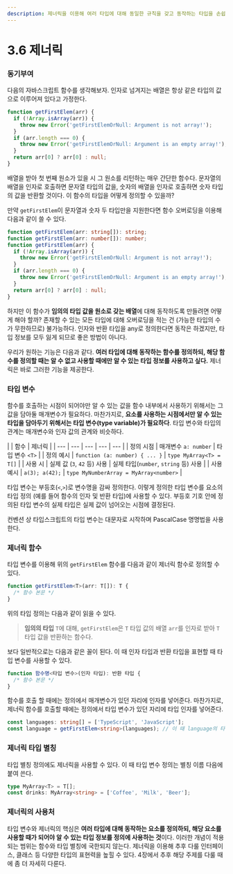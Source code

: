 ```yaml
---
description: 제너릭을 이용해 여러 타입에 대해 동일한 규칙을 갖고 동작하는 타입을 손쉽고 우아하게 정의할 수 있다.
---
```


# 3.6 제너릭

### **동기부여**

다음의 자바스크립트 함수를 생각해보자. 인자로 넘겨지는 배열은 항상 같은 타입의 값으로 이루어져 있다고 가정한다.

```typescript
function getFirstElem(arr) {
  if (!Array.isArray(arr)) {
    throw new Error('getFirstElemOrNull: Argument is not array!');
  }
  if (arr.length === 0) {
    throw new Error('getFirstElemOrNull: Argument is an empty array!');
  } 
  return arr[0] ? arr[0] : null;
}
```

배열을 받아 첫 번째 원소가 있을 시 그 원소를 리턴하는 매우 간단한 함수다. 문자열의 배열을 인자로 호출하면 문자열 타입의 값을, 숫자의 배열을 인자로 호출하면 숫자 타입의 값을 반환할 것이다. 이 함수의 타입을 어떻게 정의할 수 있을까?

만약 `getFirstElem`이 문자열과 숫자 두 타입만을 지원한다면 함수 오버로딩을 이용해 다음과 같이 쓸 수 있다.

```typescript
function getFirstElem(arr: string[]): string;
function getFirstElem(arr: number[]): number;
function getFirstElem(arr) {
  if (!Array.isArray(arr)) {
    throw new Error('getFirstElemOrNull: Argument is not array!');
  }
  if (arr.length === 0) {
    throw new Error('getFirstElemOrNull: Argument is an empty array!');
  } 
  return arr[0] ? arr[0] : null;
}
```

하지만 이 함수가 **임의의 타입 값을 원소로 갖는 배열**에 대해 동작하도록 만들려면 어떻게 해야 할까? 존재할 수 있는 모든 타입에 대해 오버로딩을 적는 건 \(가능한 타입의 수가 무한하므로\) 불가능하다. 인자와 반환 타입을 any로 정의한다면 동작은 하겠지만, 타입 정보를 모두 잃게 되므로 좋은 방법이 아니다. 

우리가 원하는 기능은 다음과 같다. **여러 타입에 대해 동작하는 함수를 정의하되, 해당 함수를 정의할 때는 알 수 없고 사용할 때에만 알 수 있는 타입 정보를 사용하고 싶다.** 제너릭은 바로 그러한 기능을 제공한다.

### **타입 변수**

함수를 호출하는 시점이 되어야만 알 수 있는 값을 함수 내부에서 사용하기 위해서는 그 값을 담아둘 매개변수가 필요하다. 마찬가지로, **요소를 사용하는 시점에서만 알 수 있는 타입을 담아두기 위해서는 타입 변수\(type variable\)가 필요하다**. 타입 변수와 타입의 관계는 매개변수와 인자 값의 관계와 비슷하다.

|  | 함수 | 제너릭 |
| --- | --- | --- | --- | --- |
| 정의 시점 | 매개변수 `a: number` | 타입 변수 `<T>` |
| 정의 예시 | `function (a: number) { ... }` | `type MyArray<T> = T[]` |
| 사용 시 | 실제 값 \(`3`, `42` 등\) 사용 | 실제 타입\(`number`, `string` 등\) 사용 |
| 사용 예시 | `a(3); a(42);` | `type MyNumberArray = MyArray<number>` |

타입 변수는 부등호\(`<`,`>`\)로 변수명을 감싸 정의한다. 이렇게 정의한 타입 변수를 요소의 타입 정의 \(예를 들어 함수의 인자 및 반환 타입\)에 사용할 수 있다. 부등호 기호 안에 정의된 타입 변수의 실제 타입은 실제 값이 넘어오는 시점에 결정된다.

컨벤션 상 타입스크립트의 타입 변수는 대문자로 시작하며 PascalCase 명명법을 사용한다.

### **제너릭 함수**

타입 변수를 이용해 위의 `getFirstElem` 함수를 다음과 같이 제너릭 함수로 정의할 수 있다.

```typescript
function getFirstElem<T>(arr: T[]): T {
  /* 함수 본문 */
}
```

위의 타입 정의는 다음과 같이 읽을 수 있다.

> **임의의 타입** `T`에 대해, `getFirstElem`은 `T` 타입 값의 배열 `arr`를 인자로 받아 `T` 타입 값을 반환하는 함수다.

보다 일반적으로는 다음과 같은 꼴이 된다. 이 때 인자 타입과 반환 타입을 표현할 때 타입 변수를 사용할 수 있다.

```typescript
function 함수명<타입 변수>(인자 타입): 반환 타입 {
  /* 함수 본문 */
}
```

함수를 호출 할 때에는 정의에서 매개변수가 있던 자리에 인자를 넣어준다. 마찬가지로, 제너릭 함수를 호출할 때에는 정의에서 타입 변수가 있던 자리에 타입 인자를 넣어준다.

```typescript
const languages: string[] = ['TypeScript', 'JavaScript'];
const language = getFirstElem<string>(languages); // 이 때 language의 타입은 문자열
```

### **제너릭 타입 별칭**

타입 별칭 정의에도 제너릭을 사용할 수 있다. 이 때 타입 변수 정의는 별칭 이름 다음에 붙여 쓴다.

```typescript
type MyArray<T> = T[];
const drinks: MyArray<string> = ['Coffee', 'Milk', 'Beer'];
```

### **제너릭의 사용처**

타입 변수와 제너릭의 핵심은 **여러 타입에 대해 동작하는 요소를 정의하되, 해당 요소를 사용할 때가 되어야 알 수 있는 타입 정보를 정의에 사용하는 것**이다. 이러한 개념이 적용되는 범위는 함수와 타입 별칭에 국한되지 않는다. 제너릭을 이용해 추후 다룰 인터페이스, 클래스 등 다양한 타입의 표현력을 높힐 수 있다. 4장에서 추후 해당 주제를 다룰 때에 좀 더 자세히 다룬다.

